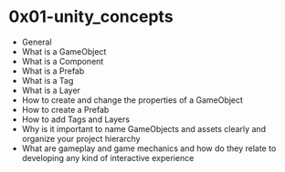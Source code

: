 # 0x01-unity_concepts
- General
- What is a GameObject
- What is a Component
- What is a Prefab
- What is a Tag
- What is a Layer
- How to create and change the properties of a GameObject
- How to create a Prefab
- How to add Tags and Layers
- Why is it important to name GameObjects and assets clearly and organize your project hierarchy
- What are gameplay and game mechanics and how do they relate to developing any kind of interactive experience
